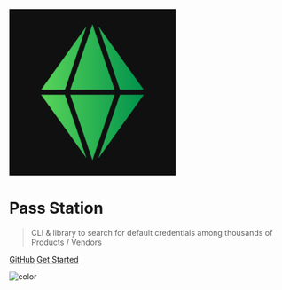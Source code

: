 <img src="_media/logo.png" data-origin="_media/logo.png" alt="logo" height="300">

# Pass Station

> CLI & library to search for default credentials among thousands of Products / Vendors

[GitHub](https://github.com/noraj/haiti/)
[Get Started](pages/quick-start?id=quick-start)

![color](#101011)

